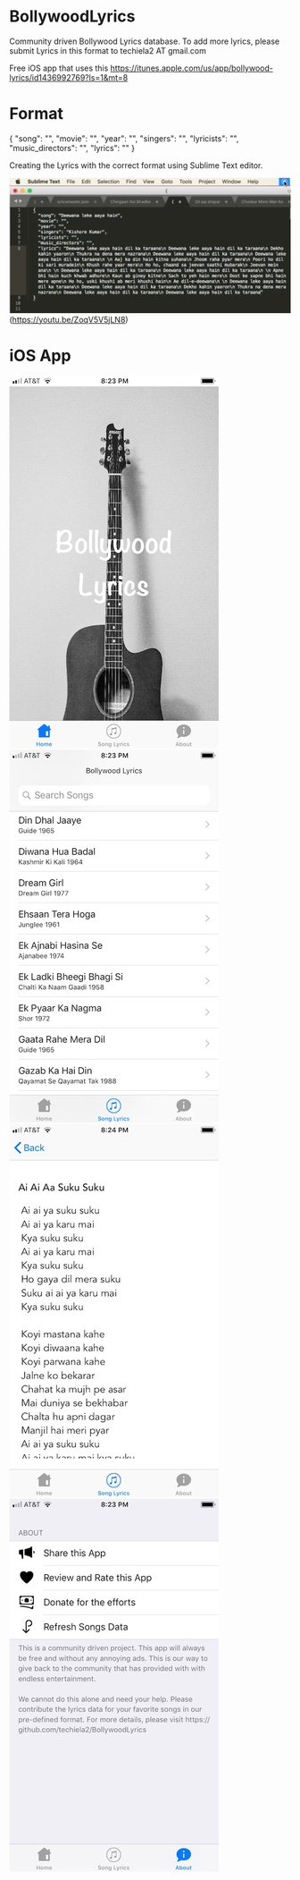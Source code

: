 # BollywoodLyrics
Community driven Bollywood Lyrics database. To add more lyrics, please submit Lyrics in this format to techiela2 AT gmail.com

Free iOS app that uses this
https://itunes.apple.com/us/app/bollywood-lyrics/id1436992769?ls=1&mt=8

# Format 
  {
    "song": "",
    "movie": "",
    "year": "",
    "singers": "",
    "lyricists": "",
    "music_directors": "",
    "lyrics": ""
  }

Creating the Lyrics with the correct format using Sublime Text editor.

![Lyrics Formatting](images/screenshot.png)(https://youtu.be/ZoqV5V5jLN8)

# iOS App

![Home](images/IMG_7949.jpg)
![Songs](images/IMG_7950.jpg)
![Lyrics](images/IMG_7952.jpg)
![Download](images/IMG_7951.jpg)

